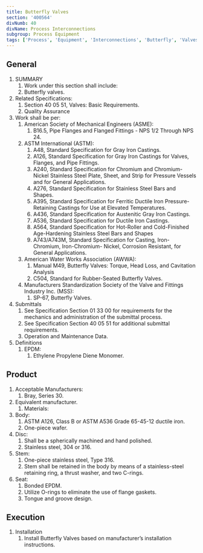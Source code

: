 ```yaml
---
title: Butterfly Valves
section: '400564'
divNumb: 40
divName: Process Interconnections
subgroup: Process Equipment
tags: ['Process', 'Equipment', 'Interconnections', 'Butterfly', 'Valves']
---
```


## General

1. SUMMARY
   1. Work under this section shall include:
   1. Butterfly valves.
2. Related Specifications:
   1. Section 40 05 51, Valves: Basic Requirements.
   2. Quality Assurance
3. Work shall be per:
   1. American Society of Mechanical Engineers (ASME):
      1. B16.5, Pipe Flanges and Flanged Fittings - NPS 1/2 Through NPS 24.
   2. ASTM International (ASTM):
      1. A48, Standard Specification for Gray Iron Castings.
      2. A126, Standard Specification for Gray Iron Castings for Valves, Flanges, and Pipe Fittings.
      3. A240, Standard Specification for Chromium and Chromium-Nickel Stainless Steel Plate, Sheet, and Strip for Pressure Vessels and for General Applications.
      4. A276, Standard Specification for Stainless Steel Bars and Shapes.
      5. A395, Standard Specification for Ferritic Ductile Iron Pressure-Retaining Castings for Use at Elevated Temperatures.
      6. A436, Standard Specification for Austenitic Gray Iron Castings.
      7. A536, Standard Specification for Ductile Iron Castings.
      8. A564, Standard Specification for Hot-Roller and Cold-Finished Age-Hardening Stainless Steel Bars and Shapes
      9. A743/A743M, Standard Specification for Casting, Iron-Chromium, Iron-Chromium- Nickel, Corrosion Resistant, for General Applications.
   3. American Water Works Association (AWWA):
      1. Manual M49, Butterfly Valves: Torque, Head Loss, and Cavitation Analysis
      2. C504, Standard for Rubber-Seated Butterfly Valves.
   4. Manufacturers Standardization Society of the Valve and Fittings Industry Inc. (MSS):
      1. SP-67, Butterfly Valves.
4. Submittals
   1. See Specification Section 01 33 00 for requirements for the mechanics and administration of the submittal process.
   2. See Specification Section 40 05 51 for additional submittal requirements.
   3. Operation and Maintenance Data.
5. Definitions
   1. EPDM:
      1. Ethylene Propylene Diene Monomer.

## Product

1. Acceptable Manufacturers:
   1. Bray, Series 30.
1. Equivalent manufacturer.
   1. Materials:
1. Body:
   1. ASTM A126, Class B or ASTM A536 Grade 65-45-12 ductile iron.
   2. One-piece wafer.
1. Disc:
   1. Shall be a spherically machined and hand polished.
   2. Stainless steel, 304 or 316.
1. Stem:
   1. One-piece stainless steel, Type 316.
   2. Stem shall be retained in the body by means of a stainless-steel retaining ring, a thrust washer, and two C-rings.
1. Seat:
   1. Bonded EPDM.
   2. Utilize O-rings to eliminate the use of flange gaskets.
   3. Tongue and groove design.

## Execution

1. Installation
   1. Install Butterfly Valves based on manufacturer’s installation instructions.
